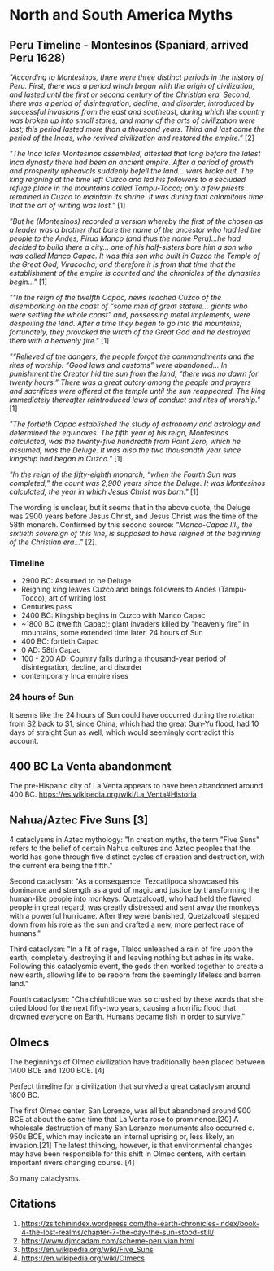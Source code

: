 # North and South America Myths

## Peru Timeline - Montesinos (Spaniard, arrived Peru 1628)

*"According to Montesinos, there were three distinct periods in the history of Peru. First, there was a period which began with the origin of civilization, and lasted until the first or second century of the Christian era. Second, there was a period of disintegration, decline, and disorder, introduced by successful invasions from the east and southeast, during which the country was broken up into small states, and many of the arts of civilization were lost; this period lasted more than a thousand years. Third and last came the period of the Incas, who revived civilization and restored the empire."* [2]

*"The Inca tales Montesinos assembled, attested that long before the latest Inca dynasty there had been an ancient empire. After a period of growth and prosperity upheavals suddenly befell the land… wars broke out. The king reigning at the time left Cuzco and led his followers to a secluded refuge place in the mountains called Tampu-Tocco; only a few priests remained in Cuzco to maintain its shrine. It was during that calamitous time that the art of writing was lost."* [1]

*"But he (Montesinos) recorded a version whereby the first of the chosen as a leader was a brother that bore the name of the ancestor who had led the people to the Andes, Pirua Manco (and thus the name Peru)…he had decided to build there a city… one of his half-sisters bore him a son who was called Manco Capac. It was this son who built in Cuzco the Temple of the Great God, Viracocha; and therefore it is from that time that the establishment of the empire is counted and the chronicles of the dynasties begin..."* [1]

*"“In the reign of the twelfth Capac, news reached Cuzco of the disembarking on the coast of “some men of great stature… giants who were settling the whole coast” and, possessing metal implements, were despoiling the land. After a time they began to go into the mountains; fortunately, they provoked the wrath of the Great God and he destroyed them with a heavenly fire."* [1]

*"“Relieved of the dangers, the people forgot the commandments and the rites of worship. “Good laws and customs” were abandoned… In punishment the Creator hid the sun from the land, “there was no dawn for twenty hours.” There was a great outcry among the people and prayers and sacrifices were offered at the temple until the sun reappeared. The king immediately thereafter reintroduced laws of conduct and rites of worship."* [1]

*"The fortieth Capac established the study of astronomy and astrology and determined the equinoxes. The fifth year of his reign, Montesinos calculated, was the twenty-five hundredth from Point Zero, which he assumed, was the Deluge. It was also the two thousandth year since kingship had began in Cuzco."* [1]

*"In the reign of the fifty-eighth monarch, “when the Fourth Sun was completed,” the count was 2,900 years since the Deluge. It was Montesinos calculated, the year in which Jesus Christ was born."* [1]

The wording is unclear, but it seems that in the above quote, the Deluge was 2900 years before Jesus Christ, and Jesus Christ was the time of the 58th monarch. Confirmed by this second source: *"Manco-Capac III., the sixtieth sovereign of this line, is supposed to have reigned at the beginning of the Christian era..."* [2].

### Timeline

- 2900 BC: Assumed to be Deluge
- Reigning king leaves Cuzco and brings followers to Andes (Tampu-Tocco), art of writing lost
- Centuries pass
- 2400 BC: Kingship begins in Cuzco with Manco Capac
- ~1800 BC (twelfth Capac): giant invaders killed by "heavenly fire" in mountains, some extended time later, 24 hours of Sun
- 400 BC: fortieth Capac
- 0 AD: 58th Capac
- 100 - 200 AD: Country falls during a thousand-year period of disintegration, decline, and disorder
- contemporary Inca empire rises

### 24 hours of Sun

It seems like the 24 hours of Sun could have occurred during the rotation from S2 back to S1, since China, which had the great Gun-Yu flood, had 10 days of straight Sun as well, which would seemingly contradict this account.

## 400 BC La Venta abandonment

The pre-Hispanic city of La Venta appears to have been abandoned around 400 BC. https://es.wikipedia.org/wiki/La_Venta#Historia

## Nahua/Aztec Five Suns [3]

4 cataclysms in Aztec mythology: "In creation myths, the term "Five Suns" refers to the belief of certain Nahua cultures and Aztec peoples that the world has gone through five distinct cycles of creation and destruction, with the current era being the fifth."

Second cataclysm: "As a consequence, Tezcatlipoca showcased his dominance and strength as a god of magic and justice by transforming the human-like people into monkeys. Quetzalcoatl, who had held the flawed people in great regard, was greatly distressed and sent away the monkeys with a powerful hurricane. After they were banished, Quetzalcoatl stepped down from his role as the sun and crafted a new, more perfect race of humans."

Third cataclysm: "In a fit of rage, Tlaloc unleashed a rain of fire upon the earth, completely destroying it and leaving nothing but ashes in its wake. Following this cataclysmic event, the gods then worked together to create a new earth, allowing life to be reborn from the seemingly lifeless and barren land."

Fourth cataclysm: "Chalchiuhtlicue was so crushed by these words that she cried blood for the next fifty-two years, causing a horrific flood that drowned everyone on Earth. Humans became fish in order to survive."

## Olmecs

The beginnings of Olmec civilization have traditionally been placed between 1400 BCE and 1200 BCE. [4]

Perfect timeline for a civilization that survived a great cataclysm around 1800 BC.

The first Olmec center, San Lorenzo, was all but abandoned around 900 BCE at about the same time that La Venta rose to prominence.[20] A wholesale destruction of many San Lorenzo monuments also occurred c. 950s BCE, which may indicate an internal uprising or, less likely, an invasion.[21] The latest thinking, however, is that environmental changes may have been responsible for this shift in Olmec centers, with certain important rivers changing course. [4]

So many cataclysms.

## Citations

1. https://zsitchinindex.wordpress.com/the-earth-chronicles-index/book-4-the-lost-realms/chapter-7-the-day-the-sun-stood-still/
2. https://www.djmcadam.com/scheme-peruvian.html
3. https://en.wikipedia.org/wiki/Five_Suns
4. https://en.wikipedia.org/wiki/Olmecs